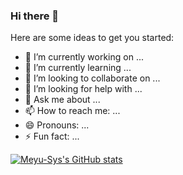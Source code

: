 ### Hi there 👋


Here are some ideas to get you started:

- 🔭 I’m currently working on ...
- 🌱 I’m currently learning ...
- 👯 I’m looking to collaborate on ...
- 🤔 I’m looking for help with ...
- 💬 Ask me about ...
- 📫 How to reach me: ...
- 😄 Pronouns: ...
- ⚡ Fun fact: ...

[![Meyu-Sys's GitHub stats](https://github-readme-stats.vercel.app/api?username=Meyu-Sys)](https://github.com/anuraghazra/github-readme-stats)